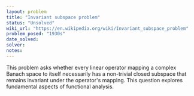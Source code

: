 ```yaml
---
layout: problem
title: "Invariant subspace problem"
status: "Unsolved"
wiki_url: "https://en.wikipedia.org/wiki/Invariant_subspace_problem"
problem_posed: "1930s"
date_solved:
solver:
notes:
---
```

This problem asks whether every linear operator mapping a complex Banach space to itself necessarily has a non-trivial closed subspace that remains invariant under the operator's mapping. This question explores fundamental aspects of functional analysis.

